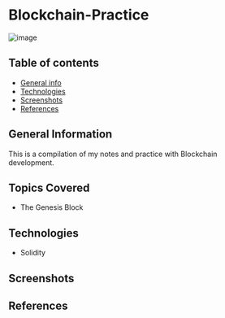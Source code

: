 # Blockchain-Practice

![image](https://user-images.githubusercontent.com/55777067/150635077-49a662f5-d9fc-4df7-9c1d-61c60415bce1.png)

## Table of contents
* [General info](#general-info)
* [Technologies](#technologies)
* [Screenshots](#screenshots)
* [References](#references)


## General Information
This is a compilation of my notes and practice with Blockchain development.

## Topics Covered
- The Genesis Block 


## Technologies

- Solidity

## Screenshots 

## References
